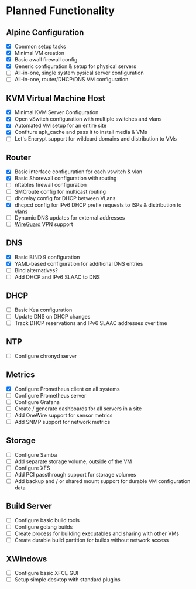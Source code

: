 # Planned Functionality

## Alpine Configuration
- [x] Common setup tasks
- [x] Minimal VM creation
- [x] Basic awall firewall config
- [x] Generic configuration & setup for physical servers
- [ ] All-in-one, single system pysical server configuration
- [ ] All-in-one, router/DHCP/DNS VM configuration

## KVM Virtual Machine Host
- [x] Minimal KVM Server Configuration
- [x] Open vSwitch configuration with multiple switches and vlans
- [x] Automated VM setup for an entire site
- [x] Confiture apk_cache and pass it to install media & VMs
- [ ] Let's Encrypt support for wildcard domains and distribution to VMs

## Router
- [x] Basic interface configuration for each vswitch & vlan
- [x] Basic Shorewall configuration with routing
- [ ] nftables firewall configuration
- [ ] SMCroute config for multicast routing
- [ ] dhcrelay config for DHCP between VLans
- [x] dhcpcd config for IPv6 DHCP prefix requests to ISPs & distribution to vlans
- [ ] Dynamic DNS updates for external addresses
- [ ] [WireGuard](https://www.wireguard.com/) VPN support

## DNS
- [x] Basic BIND 9 configuration
- [x] YAML-based configuration for additional DNS entries
- [ ] Bind alternatives?
- [ ] Add DHCP and IPv6 SLAAC to DNS

## DHCP
- [ ] Basic Kea configuration
- [ ] Update DNS on DHCP changes
- [ ] Track DHCP reservations and IPv6 SLAAC addresses over time

## NTP
- [ ] Configure chronyd server

## Metrics
- [x] Configure Prometheus client on all systems
- [ ] Configure Prometheus server
- [ ] Configure Grafana
- [ ] Create / generate dashboards for all servers in a site
- [ ] Add OneWire support for sensor metrics
- [ ] Add SNMP support for network metrics

## Storage
- [ ] Configure Samba
- [ ] Add separate storage volume, outside of the VM
- [ ] Configure XFS
- [ ] Add PCI passthrough support for storage volumes
- [ ] Add backup and / or shared mount support for durable VM configuration data

## Build Server
- [ ] Configure basic build tools
- [ ] Configure golang builds
- [ ] Create process for building executables and sharing with other VMs
- [ ] Create durable build partition for builds without network access

## XWindows
- [ ] Configure basic XFCE GUI
- [ ] Setup simple desktop with standard plugins